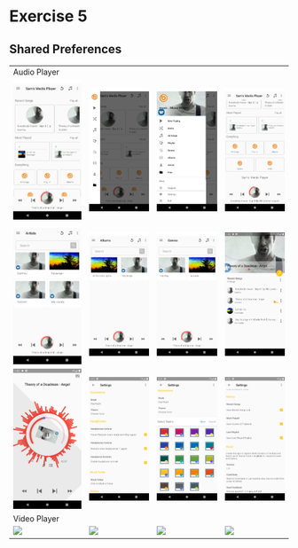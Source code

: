 # Exercise 5
## Shared Preferences
<table>
<tr>
<td> Audio Player </td>
</tr>
  <tr>
        <td><img src="./images/i1.png" width=240 ></td>
        <td><img src="./images/i2.png" width=240 ></td>
        <td><img src="./images/i3.png" width=240 ></td>
        <td><img src="./images/i4.png" width=240 ></td>
  </tr>
  <tr>
        <td><img src="./images/i5.png" width=240 ></td>
        <td><img src="./images/i6.png" width=240 ></td>
        <td><img src="./images/i7.png" width=240 ></td>
        <td><img src="./images/i8.png" width=240 ></td>
  </tr>
  <tr>
        <td><img src="./images/i9.png" width=240 ></td>
        <td><img src="./images/i10.png" width=240 ></td>
        <td><img src="./images/i11.png" width=240 ></td>
        <td><img src="./images/i12.png" width=240 ></td>
  </tr>
  <tr>
  <td> Video Player </td>
  </tr>

  <tr>
        <td><img src="./.images/v1.png" width=300 ></td>
        <td><img src="./.images/v2.png" width=300 ></td>
        <td><img src="./.images/v3.png" width=300 ></td>
        <td><img src="./.images/v4.png" width=300 ></td>
  </tr>


 </table>
